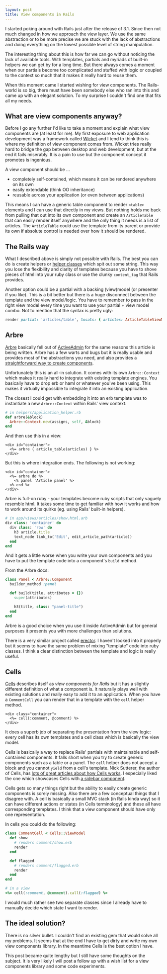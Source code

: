 ```yaml
---
layout: post
title: View components in Rails
---
```


I started poking around with Rails just after the release of 3.1. Since then not much changed in how we approach the view layer. We use the same abstraction or to be more precise we are stuck with the lack of abstractions and doing everything on the lowest possible level of string manipulation.

The interesting thing about this is how far we can go without noticing the lack of available tools. With templates, partials and myriads of built-in helpers we can get by for a long time. But there always comes a moment when our partials become too complicated and stuffed with logic or coupled to the context so much that  it makes it really hard to reuse them.

When this moment came I started wishing for view components. The Rails-world is so big, there must have been somebody else who ran into this and came up with an elegant solution. To my surprise I couldn't find one that fits all my needs.

## What are view components anyway?

Before I go any further I'd like to take a moment and explain what view components are (at least for me). My first exposure to web application development was a framework called [Wicket][1] and I tend to think this is where my definition of view component comes from. Wicket tries really hard to bridge the gap between desktop and web development, but at the end it fails miserably. It is a pain to use but the component concept it promotes is ingenious.

A view component should be ...

* completely self-contained, which means it can be rendered anywhere on its own
* easily extendable (think OO inheritance)
* reusable across your application (or even between applications)

This means I can have a generic table component to render `<table>` elements and I can use that directly in my views. But nothing holds me back from pulling that out into its own component and create an `ArticleTable` that can easily render itself anywhere and the only thing it needs is a list of articles. The `ArticleTable` could use the template from its parent or provide its own if absolute control is needed over how it should be rendered.

## The Rails way

What I described above is simply not possible with Rails. The best you can do is create helpers or [helper classes][2] which spit out some string. This way you lose the flexibility and clarity of templates because you have to shove pieces of html into your ruby class or use the clunky `content_tag` that Rails provides.

Another option could be a partial with a backing (view)model (or presenter if you like). This is a bit better but there is a huge disconnect between the template and the view model/logic. You have to remember to pass in the right view model every time you want to use your partial + view model combo. Not to mention that the syntax is pretty ugly:

~~~ruby
render partial: 'articles/table', locals: { articles: ArticleTableViewModel.new(@articles) }
~~~

## Arbre

[Arbre][3] basically fell out of [ActiveAdmin][4] for the same reasons this article is being written. Arbre has a few warts and bugs but it is really usable and provides most of the abstractions you need, and also provides a [straightforward way to create components][5].

Unfortunately this is an all-in solution. It comes with its own `Arbre::Context` which makes it really hard to integrate with existing template engines. You basically have to drop erb or haml or whatever you've been using. This makes it virtually impossible to integrate it into an existing application.

The closest I could get with embedding it into an erb template was to instantiate a new `Arbre::Context` within Rails' view context.

~~~ruby
# in helpers/application_helper.rb
def arbre(&block)
  Arbre::Context.new(assigns, self, &block)
end
~~~

And then use this in a view:

~~~erb
<div id="container">
  <%= arbre { article_table(articles) } %>
</div>
~~~

But this is where integration ends. The following is not working:

~~~erb
<div id="container">
  <%= arbre do %>
    <% panel 'Article panel' %>
  <% end %>
</div>
~~~

Arbre is full-on ruby - your templates become ruby scripts that only vaguely resemble html. It takes some time to get familiar with how it works and how to work around its quirks (eg. using Rails' built-in helpers).

~~~ruby
# in app/views/articles/show.html.arb
div class: 'container' do
  div class: 'row' do
    h3 article.title
    text_node link_to('Edit', edit_article_path(article))
  end
end
~~~

And it gets a little worse when you write your own components and you have to put the template code into a component's `build` method.

From the Arbre docs:

~~~ruby
class Panel < Arbre::Component
  builder_method :panel

  def build(title, attributes = {})
    super(attributes)

    h3(title, class: "panel-title")
  end
end
~~~

Arbre is a good choice when you use it inside ActiveAdmin but for general purposes it presents you with more challenges than solutions.

There is a very similar project called [erector][6]. I haven't looked into it properly but it seems to have the same problem of mixing "template" code into ruby classes. I think a clear distinction between the template and logic is really useful.

## Cells

[Cells][7] describes itself as _view components for Rails_ but it has a slightly different definition of what a component is. It naturally plays well with existing solutions and really easy to add it to an application. When you have a `CommentCell` you can render that in a template with the `cell` helper method.

~~~erb
<div class="container">
  <%= cell(:comment, @comment) %>
</div>
~~~

It does a superb job of separating the presentation from the view logic: every cell has its own templates and a cell class which is basically the view model.

Cells is basically a way to replace Rails' partials with maintainable and self-contained components. It falls short when you try to create generic components such as a table or a panel. The `cell` helper does not accept a block and you cannot `yield` from a cell's template. Nick Sutterer, the author of Cells, has [lots of great articles about how Cells works][8]. I especially liked the one which showcases Cells with [a sidebar component][9].

Cells gets so many things right but the ability to easily create generic components is sorely missing. Also there are a few conceptual things that I disagree with. A cell is basically a small MVC stack (in Rails kinda way) so it can have different actions or states (in Cells terminology) and these all have corresponding templates. I think that a view component should have only one representation.

In cells you could do the following:

~~~ruby
class CommentCell < Cells::ViewModel
  def show
    # renders comment/show.erb
    render
  end

  def flagged
    # renders comment/flagged.erb
    render
  end
end

# in a view
<%= cell(:comment, @comment).call(:flagged) %>
~~~

I would much rather see two separate classes since I already have to manually decide which state I want to render.

## The ideal solution?

There is no silver bullet. I couldn't find an existing gem that would solve all my problems. It seems that at the end I have to get dirty and write my own view components library. In the meantime Cells is the best option I have.

This post became quite lengthy but I still have some thoughts on the subject. It is very likely I will post a follow up with a wish list for a view components library and some code experiments.


[1]: https://wicket.apache.org/
[2]: http://teotti.com/building-intention-revealing-ruby-on-rails-helpers/
[3]: https://github.com/activeadmin/arbre
[4]: https://github.com/activeadmin/activeadmin
[5]: https://github.com/activeadmin/arbre#components
[6]: https://github.com/erector/erector
[7]: https://github.com/apotonick/cells
[8]: http://nicksda.apotomo.de/?s=cells
[9]: http://nicksda.apotomo.de/2010/11/lets-write-a-reusable-sidebar-component-in-rails-3/
